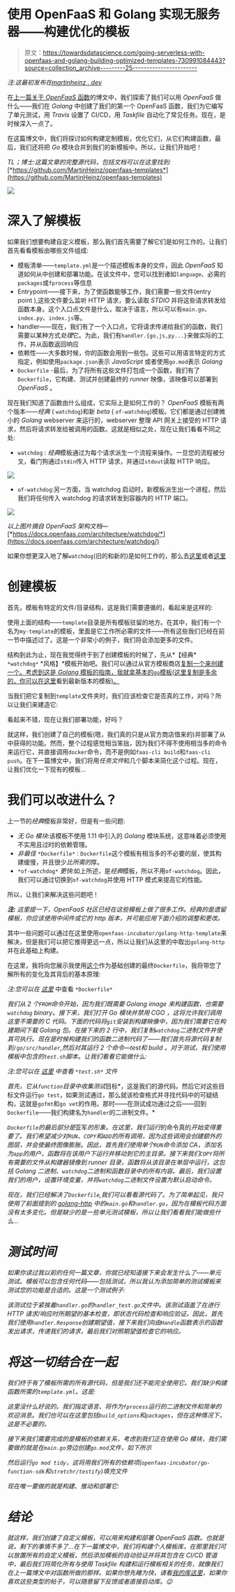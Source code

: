 # 使用 OpenFaaS 和 Golang 实现无服务器——构建优化的模板

> 原文：<https://towardsdatascience.com/going-serverless-with-openfaas-and-golang-building-optimized-templates-730991084443?source=collection_archive---------25----------------------->

*注:这最初发布在*[*martinheinz . dev*](https://martinheinz.dev/blog/11)

在[上一篇关于 *OpenFaaS* 函数](https://dev.to/martinheinz/going-serverless-with-openfaas-and-golang-the-ultimate-setup-and-workflow-2hd1)的博文中，我们探索了我们可以用 *OpenFaaS* 做什么——我们在 *Golang* 中创建了我们的第一个 OpenFaaS 函数，我们为它编写了单元测试，用 *Travis* 设置了 CI/CD，用 *Taskfile* 自动化了常见任务。现在，是时候深入一点了。

在这篇博文中，我们将探讨如何构建定制模板，优化它们，从它们构建函数，最后，我们还将把 *Go* 模块合并到我们的新模板中。所以，让我们开始吧！

*TL；博士:这篇文章的完整源代码，包括文档可以在这里找到:*[*https://github.com/MartinHeinz/openfaas-templates*](https://github.com/MartinHeinz/openfaas-templates)

![](img/b5fb926c9656f77bc808dec43980b8b2.png)

# 深入了解模板

如果我们想要构建自定义模板，那么我们首先需要了解它们是如何工作的。让我们首先看看模板由哪些文件组成:

*   模板清单——`template.yml`是一个描述模板本身的文件，因此 *OpenFaaS* 知道如何从中创建和部署功能。在该文件中，您可以找到诸如`language`、必需的`packages`或`fprocess`等信息
*   Entrypoint——接下来，为了使函数能够工作，我们需要一些文件(entry point ),这些文件要么监听 HTTP 请求，要么读取 *STDIO* 并将这些请求转发给函数本身。这个入口点文件是什么，取决于语言，所以可以有`main.go`、`index.py`、`index.js`等。
*   handler——现在，我们有了一个入口点，它将请求传递给我们的函数，我们需要以某种方式*处理*它。为此，我们有`handler.{go,js,py...}`来做实际的工作，并从函数返回响应
*   依赖性——大多数时候，你的函数会用到一些包。这些可以用语言特定的方式指定，例如使用`package.json`表示 *JavaScript* 或者使用`go.mod`表示 *Golang*
*   `Dockerfile` -最后，为了将所有这些文件打包成一个函数，我们有了`Dockerfile`，它构建、测试并创建最终的 *runner* 映像，该映像可以部署到 *OpenFaaS* 。

现在我们知道了函数由什么组成，它实际上是如何工作的？ *OpenFaaS* 模板有两个版本——*经典* ( `watchdog`)和新 *beta* ( `of-watchdog`)模板。它们都是通过创建微小的 *Golang* webserver 来运行的，webserver 整理 API 网关上接受的 HTTP 请求，然后将请求转发给被调用的函数。这就是相似之处，现在让我们看看不同之处:

*   `watchdog` : *经典*模板通过为每个请求派生一个流程来操作。一旦您的流程被分叉，看门狗通过`stdin`传入 HTTP 请求，并通过`stdout`读取 HTTP 响应。

![](img/9788857a18f3a9810cc2479fb6fde963.png)

*   `of-watchdog`:另一方面，当 watchdog 启动时，新模板派生出一个进程，然后我们将任何传入 watchdog 的请求转发到容器内的 HTTP 端口。

![](img/85a41b72b18d5b244161beaefd332aef.png)

*以上图片摘自 OpenFaaS 架构文档—*[*https://docs.openfaas.com/architecture/watchdog/*](https://docs.openfaas.com/architecture/watchdog/)

如果你想更深入地了解`watchdog`(旧的和新的)是如何工作的，那么去[这里](https://github.com/openfaas/faas/blob/master/watchdog/README.md)或者[这里](https://github.com/openfaas-incubator/of-watchdog/blob/master/README.md)

# 创建模板

首先，模板有特定的文件/目录结构，这是我们需要遵循的，看起来是这样的:

使用上面的结构——`template`目录是所有模板驻留的地方。在其中，我们有一个名为`my-template`的模板，里面是它工作所必需的文件——所有这些我们已经在前一节中描述过了。这是一个非常小的例子，我们将会添加更多的文件。

结构到此为止，现在我觉得终于到了创建模板的时候了，先从*【经典* `*watchdog*` *风格】*模板开始吧。我们可以通过从官方模板商店[复制一个来创建一个。考虑到这是 *Golang* 模板的指南，我就拿基本的`go`模板(这里复制是多余的，你可以在这里](https://github.com/openfaas/templates/tree/master/template)看到最新版本的模板[)。](https://github.com/openfaas/templates/tree/master/template/go)

当我们把它复制到`template`文件夹时，我们应该检查它是否真的工作，对吗？所以让我们来建造它:

看起来不错，现在让我们部署功能，好吗？

就这样，我们创建了自己的模板(嗯，我们真的只是从官方商店借来的)并部署了从中获得的功能。然而，整个过程感觉相当笨拙，因为我们不得不使用相当多的命令来运行它，并直接调用`docker`命令，而不是例如`faas-cli build`和`faas-cli push`。在下一篇博文中，我们将用*任务文件*和几个脚本来简化这个过程。现在，让我们优化一下现有的模板...

# 我们可以改进什么？

上一节的*经典*模板非常好，但是有一些问题:

*   *无 Go 模块*:该模板不使用 1.11 中引入的 *Golang* 模块系统，这意味着必须使用不实用且过时的依赖管理。
*   *非最佳* `*Dockerfile*` : `Dockerfile`这个模板有相当多的不必要的层，使其构建缓慢，并且很少*比所需的*厚。
*   `*of-watchdog*` *更快*:如上所述，是*经典*模板，所以不用`of-watchdog`。因此，我们可以通过切换到`of-watchdog`并使用 HTTP 模式来提高它的性能。

所以，让我们来解决这些问题吧！

***注:*** *这里提一下，OpenFaaS 社区已经在这些模板上做了很多工作。经典的是遗留模板，你应该使用中间件或它的 http 版本，并可能应用下面介绍的调整和更改。*

其中一些问题可以通过在这里使用`openfaas-incubator/golang-http-template`来解决，但是我们可以把它推得更远一点，所以让我们从这里的中取出`golang-http`并在此基础上构建。

在这里，我将向您展示我使用[这个](https://github.com/openfaas-incubator/golang-http-template/blob/master/template/golang-http/Dockerfile)作为基础创建的最终`Dockerfile`，我将带您了解所有的变化及其背后的基本原理:

*注:您可以在* [*这里*](https://github.com/MartinHeinz/openfaas-templates/blob/master/template/golang-mod/Dockerfile) 中查看 `*Dockerfile*`

*我们从 2 个`FROM`命令开始，因为我们既需要 *Golang* image 来构建函数，也需要`watchdog` binary。接下来，我们打开 Go 模块并禁用 *CGO* ，这将允许我们调用这里不需要的 *C* 代码。下面的代码将`git`安装到构建映像中，因为我们需要它在构建期间下载 *Golang* 包。在接下来的 2 行中，我们复制`watchdog`二进制文件并使其可执行。现在是时候构建我们的函数二进制代码了——我们首先将源代码复制到`/go/src/handler`,然后对其运行 2 个命令—*test*和 *build* 。对于测试，我们使用模板中包含的`test.sh`脚本。让我们看看它能做什么:*

**注:您可以在* [*这里*](https://github.com/MartinHeinz/openfaas-templates/blob/master/template/golang-mod/test.sh) 中查看 `*test.sh*` *文件**

*首先，它从`function`目录中收集测试*目标*，这是我们的源代码。然后它对这些目标文件运行`go test`，如果测试通过，那么就该检查格式并寻找代码中的可疑结构，这就是`gofmt`和`go vet`的作用。那时——在测试成功通过之后——回到`Dockerfile`——我们构建名为`handler`的二进制文件。*

*`Dockerfile`的最后部分是*亚军*的形象。在这里，我们运行*的命令真的*开始变得重要了。我们希望减少对`RUN`、`COPY`和`ADD`的所有调用，因为这些调用会创建额外的图层，并会使最终图像膨胀。因此，首先我们使用单个`RUN`命令添加 CA，添加名为`app`的用户，函数将在该用户下运行并移动到它的主目录。接下来我们`COPY`将所有需要的文件从构建器镜像到 runner 目录，函数将从该目录在单层中运行，这包括 *Golang* 二进制、`watchdog`二进制和函数目录中的所有内容。最后，我们设置我们的用户，设置环境变量，并将`watchdog`二进制文件设置为默认启动命令。*

*现在，我们已经解决了`Dockerfile`,我们可以看看源代码了。为了简单起见，我只使用了前面提到的 [golang-http](https://github.com/openfaas-incubator/golang-http-template/tree/master/template/golang-http) 中的`main.go`和`handler.go`，因为在模板代码方面没有太多变化。但是缺少的是一些单元测试模板，所以让我们看看我们能做些什么...*

# *测试时间*

*如果你读过我以前的任何一篇文章，你就已经知道接下来会发生什么了——单元测试。模板可以包含任何代码——包括测试，所以我认为添加简单的测试模板来测试您的功能是合适的。这是一个测试例子:*

*该测试位于紧挨着`handler.go`的`handler_test.go`文件中。该测试涵盖了在进行 HTTP 请求/响应时所期望的基本检查，即状态代码检查和响应验证。因此，首先我们使用`handler.Response`创建期望值，接下来我们向由`Handle`函数表示的函数发出请求，传递我们的请求，最后我们对照期望值检查它的响应。*

# *将这一切结合在一起*

*我们终于有了模板所需的所有源代码，但是我们还不能完全使用它。我们缺少构建函数所需的`template.yml`。这是:*

*这里没什么好说的。我们指定语言、将作为`fprocess`运行的二进制文件和简单的欢迎消息。我们也可以在这里包括`build_options`和`packages`，但在这种情况下，这是不必要的。*

*接下来我们需要完成的是模板的依赖关系，考虑到我们正在使用 Go 模块，我们需要做的就是在`main.go`旁边创建`go.mod`文件，如下所示*

*然后运行`go mod tidy`，这将用我们所有的依赖项(`openfaas-incubator/go-function-sdk`和`stretchr/testify`)填充文件*

*现在唯一要做的就是构建、推动和部署它:*

# *结论*

*就这样，我们创建了自定义模板，可以用来构建和部署 *OpenFaaS* 函数。也就是说，剩下的事情不多了…在下一篇博文中，我们将构建个人模板库，在那里我们可以放置所有的自定义模板，然后添加模板的自动验证并将其包含在 CI/CD 管道中，最后我们将简化所有与使用 *Taskfile* 构建和运行模板相关的任务，就像我们在上一篇博文中对函数所做的那样。如果你想先睹为快，请看[我的库这里](https://github.com/MartinHeinz/openfaas-templates)，如果你喜欢这些类型的帖子，可以随意留下反馈或者直接启动库。😉*